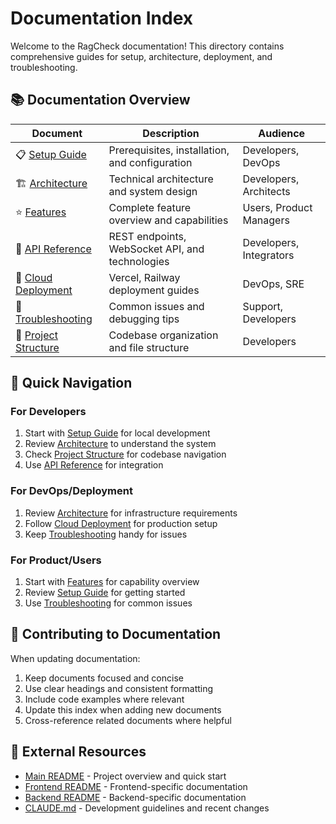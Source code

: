 # Documentation Index

Welcome to the RagCheck documentation! This directory contains comprehensive guides for setup, architecture, deployment, and troubleshooting.

## 📚 Documentation Overview

| Document | Description | Audience |
|----------|-------------|----------|
| 📋 [Setup Guide](setup.md) | Prerequisites, installation, and configuration | Developers, DevOps |
| 🏗️ [Architecture](architecture.md) | Technical architecture and system design | Developers, Architects |
| ⭐ [Features](features.md) | Complete feature overview and capabilities | Users, Product Managers |
| 🔌 [API Reference](api.md) | REST endpoints, WebSocket API, and technologies | Developers, Integrators |
| 🚀 [Cloud Deployment](deployment.md) | Vercel, Railway deployment guides | DevOps, SRE |
| 🔧 [Troubleshooting](troubleshooting.md) | Common issues and debugging tips | Support, Developers |
| 📁 [Project Structure](project-structure.md) | Codebase organization and file structure | Developers |

## 🚀 Quick Navigation

### For Developers
1. Start with [Setup Guide](setup.md) for local development
2. Review [Architecture](architecture.md) to understand the system
3. Check [Project Structure](project-structure.md) for codebase navigation
4. Use [API Reference](api.md) for integration

### For DevOps/Deployment
1. Review [Architecture](architecture.md) for infrastructure requirements
2. Follow [Cloud Deployment](deployment.md) for production setup
3. Keep [Troubleshooting](troubleshooting.md) handy for issues

### For Product/Users
1. Start with [Features](features.md) for capability overview
2. Review [Setup Guide](setup.md) for getting started
3. Use [Troubleshooting](troubleshooting.md) for common issues

## 📝 Contributing to Documentation

When updating documentation:

1. Keep documents focused and concise
2. Use clear headings and consistent formatting
3. Include code examples where relevant
4. Update this index when adding new documents
5. Cross-reference related documents where helpful

## 🔗 External Resources

- [Main README](../README.md) - Project overview and quick start
- [Frontend README](../frontend/README.md) - Frontend-specific documentation
- [Backend README](../backend/README.md) - Backend-specific documentation
- [CLAUDE.md](../CLAUDE.md) - Development guidelines and recent changes
